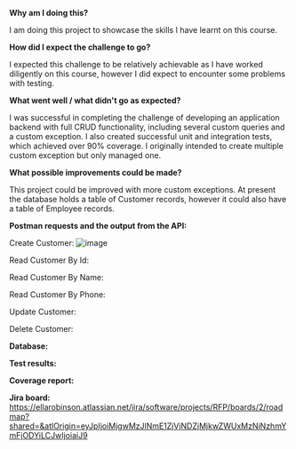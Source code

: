 **Why am I doing this?**

I am doing this project to showcase the skills I have learnt on this course.

**How did I expect the challenge to go?**

I expected this challenge to be relatively achievable as I have worked diligently on this course, however I did expect to encounter some problems with testing.

**What went well / what didn't go as expected?**

I was successful in completing the challenge of developing an application backend with full CRUD functionality, including several custom queries and a custom exception. I also created successful unit and integration tests, which achieved over 90% coverage. I originally intended to create multiple custom exception but only managed one.

**What possible improvements could be made?**

This project could be improved with more custom exceptions. At present the database holds a table of Customer records, however it could also have a table of Employee records.

**Postman requests and the output from the API:**

Create Customer:
![image](https://user-images.githubusercontent.com/97603570/157475242-232cd766-8527-4bc6-97e6-a0efa1606b35.png)


Read Customer By Id:

Read Customer By Name:

Read Customer By Phone:

Update Customer:

Delete Customer:

**Database:**


**Test results:**

**Coverage report:**

**Jira board:** https://ellarobinson.atlassian.net/jira/software/projects/RFP/boards/2/roadmap?shared=&atlOrigin=eyJpIjoiMjgwMzJlNmE1ZjVjNDZjMjkwZWUxMzNiNzhmYmFjODYiLCJwIjoiaiJ9
